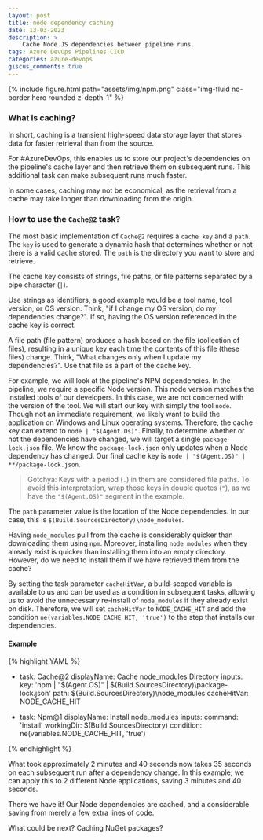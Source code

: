 ```yaml
---
layout: post
title: node dependency caching
date: 13-03-2023
description: >
    Cache Node.JS dependencies between pipeline runs. 
tags: Azure DevOps Pipelines CICD
categories: azure-devops
giscus_comments: true
---
```


{% include figure.html path="assets/img/npm.png" class="img-fluid no-border hero rounded z-depth-1" %}

### What is caching?

In short, caching is a transient high-speed data storage layer that stores data for faster retrieval than from the source.

For #AzureDevOps, this enables us to store our project's dependencies on the pipeline's cache layer and then retrieve them on subsequent runs. This additional task can make subsequent runs much faster.

In some cases, caching may not be economical, as the retrieval from a cache may take longer than downloading from the origin.

### How to use the `Cache@2` task?

The most basic implementation of `Cache@2` requires a `cache key` and a `path`. The `key` is used to generate a dynamic hash that determines whether or not there is a valid cache stored. The `path` is the directory you want to store and retrieve.

The cache key consists of strings, file paths, or file patterns separated by a pipe character (`|`).

Use strings as identifiers, a good example would be a tool name, tool version, or OS version. Think, "if I change my OS version, do my dependencies change?". If so, having the OS version referenced in the cache key is correct.

A file path (file pattern) produces a hash based on the file (collection of files), resulting in a unique key each time the contents of this file (these files) change. Think, "What changes only when I update my dependencies?". Use that file as a part of the cache key.

For example, we will look at the pipeline's NPM dependencies. In the pipeline, we require a specific Node version. This node version matches the installed tools of our developers. In this case, we are not concerned with the version of the tool. We will start our key with simply the tool `node`. Though not an immediate requirement, we likely want to build the application on Windows and Linux operating systems. Therefore, the cache key can extend to `node | "$(Agent.Os)"`. Finally, to determine whether or not the dependencies have changed, we will target a single `package-lock.json` file. We know the `package-lock.json` only updates when a Node dependency has changed. Our final cache key is `node | "$(Agent.OS)" | **/package-lock.json`.

> Gotchya: Keys with a period (`.`) in them are considered file paths. To avoid this interpretation, wrap those keys in double quotes (`"`), as we have the `"$(Agent.OS)"` segment in the example.

The `path` parameter value is the location of the Node dependencies. In our case, this is `$(Build.SourcesDirectory)\node_modules`.

Having `node_modules` pull from the cache is considerably quicker than downloading them using `npm`. Moreover, installing `node_modules` when they already exist is quicker than installing them into an empty directory. However, do we need to install them if we have retrieved them from the cache?

By setting the task parameter `cacheHitVar`, a build-scoped variable is available to us and can be used as a condition in subsequent tasks, allowing us to avoid the unnecessary re-install of `node_modules` if they already exist on disk. Therefore, we will set `cacheHitVar` to `NODE_CACHE_HIT` and add the condition `ne(variables.NODE_CACHE_HIT, 'true')` to the step that installs our dependencies.

#### Example

{% highlight YAML %}

- task: Cache@2
  displayName: Cache node_modules Directory
  inputs:
    key: 'npm | "$(Agent.OS)" | $(Build.SourcesDirectory)\package-lock.json'
    path: $(Build.SourcesDirectory)\node_modules
    cacheHitVar: NODE_CACHE_HIT

- task: Npm@1
  displayName: Install node_modules
  inputs:
    command: 'install'
    workingDir: $(Build.SourcesDirectory)
  condition: ne(variables.NODE_CACHE_HIT, 'true')

{% endhighlight %}

What took approximately 2 minutes and 40 seconds now takes 35 seconds on each subsequent run after a dependency change. In this example, we can apply this to 2 different Node applications, saving 3 minutes and 40 seconds.

There we have it! Our Node dependencies are cached, and a considerable saving from merely a few extra lines of code.

What could be next? Caching NuGet packages?
